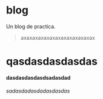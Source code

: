 # blog
Un blog de practica.
>axaxaxaxaxaxaxaxaxaxaxaxax

# qasdasdasdasdas
**dasdasdasdasdsadasdad**


###### sadasdadasdadasdasdas

